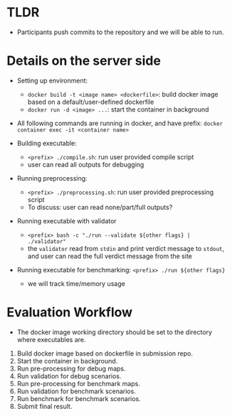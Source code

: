 
# TLDR

* Participants push commits to the repository and we will be able to run.

# Details on the server side

* Setting up environment: 
  * `docker build -t <image name> <dockerfile>`: build docker image based on a default/user-defined dockerfile
  * `docker run -d <image> ...`: start the container in background

* All following commands are running in docker, and have prefix: `docker container exec -it <container name>`

* Building executable:
  * `<prefix> ./compile.sh`: run user provided compile script
  * user can read all outputs for debugging

* Running preprocessing:
  * `<prefix> ./preprocessing.sh`: run user provided preprocessing script
  * To discuss: user can read none/part/full outputs?

* Running executable with validator
  * `<prefix> bash -c "./run --validate ${other flags} | ./validator"`
  * the `validator` read from `stdin` and print verdict message to `stdout`, and user can read the full verdict message from the site

* Running executable for benchmarking: `<prefix> ./run ${other flags}`
  * we will track time/memory usage

# Evaluation Workflow
* The docker image working directory should be set to the directory where executables are.

1. Build docker image based on dockerfile in submission repo.
2. Start the container in background.
3. Run pre-processing for debug maps.
4. Run validation for debug scenarios.
5. Run pre-processing for benchmark maps.
6. Run validation for benchmark scenarios.
7. Run benchmark for benchmark scenarios.
8. Submit final result.

